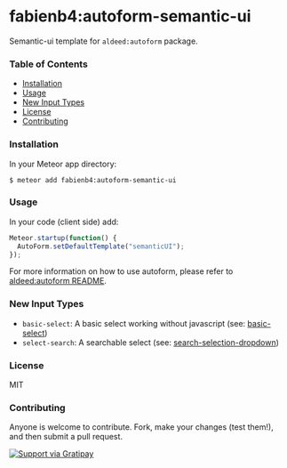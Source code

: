 # fabienb4:autoform-semantic-ui

Semantic-ui template for `aldeed:autoform` package.

### Table of Contents

- [Installation](#installation)
- [Usage](#usage)
- [New Input Types](#new-input-types)
- [License](#license)
- [Contributing](#contributing)

### Installation

In your Meteor app directory:

```
$ meteor add fabienb4:autoform-semantic-ui
```

### Usage

In your code (client side) add:

```js
Meteor.startup(function() {
  AutoForm.setDefaultTemplate("semanticUI");
});
```

For more information on how to use autoform, please refer to [aldeed:autoform README](https://github.com/aldeed/meteor-autoform/blob/master/README.md).

### New Input Types

- `basic-select`: A basic select working without javascript (see: [basic-select](http://semantic-ui.com/collections/form.html#basic-select))
- `select-search`: A searchable select (see: [search-selection-dropdown](http://semantic-ui.com/collections/form.html#search-selection-dropdown))

### License

MIT

### Contributing

Anyone is welcome to contribute. Fork, make your changes (test them!), and then submit a pull request.

[![Support via Gratipay](https://cdn.rawgit.com/gratipay/gratipay-badge/2.3.0/dist/gratipay.svg)](https://gratipay.com/fabienb4/)
